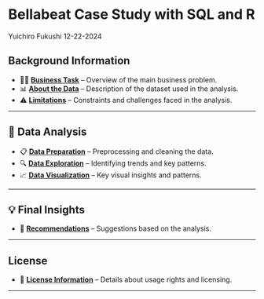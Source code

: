 Bellabeat Case Study with SQL and R
================
Yuichiro Fukushi
12-22-2024

## **Background Information**  
- 🧑‍💼 [**Business Task**](#business-task) – Overview of the main business problem.
- 📊 [**About the Data**](#about-the-data) – Description of the dataset used in the analysis.
- ⚠️ [**Limitations**](#limitations) – Constraints and challenges faced in the analysis.

---

## **🔧 Data Analysis**
- 📋 [**Data Preparation**](#data-preparation) – Preprocessing and cleaning the data.
- 🔍 [**Data Exploration**](#data-exploration) – Identifying trends and key patterns.
- 📈 [**Data Visualization**](#data-visualization) – Key visual insights and patterns.

---

## **💡 Final Insights**
- 🎯 [**Recommendations**](#recommendations) – Suggestions based on the analysis.

---

## **License**
- 📜 [**License Information**](#license) – Details about usage rights and licensing.

---
